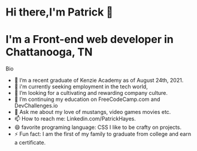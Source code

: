 # Hi there,I'm Patrick 👋 
# I'm a Front-end web developer in Chattanooga, TN

Bio

- 🔭 I’m a recent graduate of Kenzie Academy as of August 24th, 2021.
- 🌱 i'm currently seeking employment in the tech world,
- 👯 I’m looking for a cultivating and rewarding company culture. 
- 🤔 I’m continuing my education on FreeCodeCamp.com and DevChallenges.io
- 💬 Ask me about my love of mustangs, video games movies etc.
- 📫 How to reach me: Linkedin.com/PatrickHayes.
- 😄 favorite programing language: CSS I like to be crafty on projects.
- ⚡ Fun fact: I am the first of my family to graduate from college and earn a certificate.
